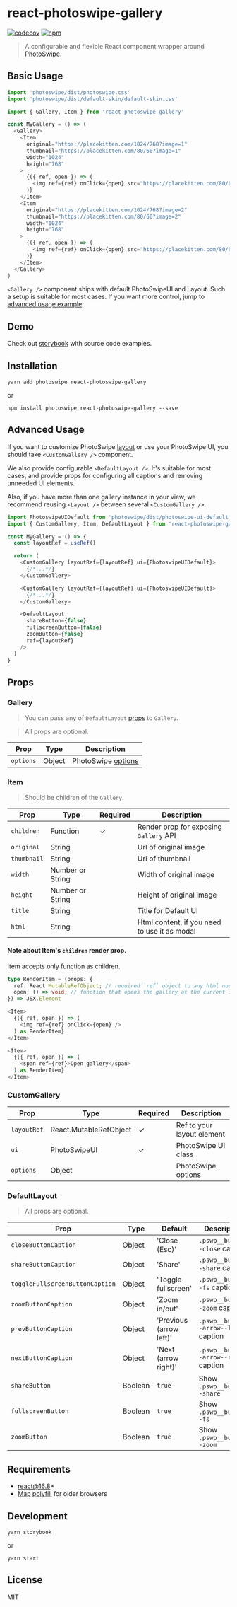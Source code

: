 # react-photoswipe-gallery

[![codecov](https://codecov.io/gh/dromru/react-photoswipe-gallery/branch/master/graph/badge.svg)](https://codecov.io/gh/dromru/react-photoswipe-gallery) [![npm](https://img.shields.io/npm/v/react-photoswipe-gallery.svg)](https://www.npmjs.com/package/react-photoswipe-gallery)

> A configurable and flexible React component wrapper around [PhotoSwipe](https://photoswipe.com/).

## Basic Usage

```javascript
import 'photoswipe/dist/photoswipe.css'
import 'photoswipe/dist/default-skin/default-skin.css'

import { Gallery, Item } from 'react-photoswipe-gallery'

const MyGallery = () => (
  <Gallery>
    <Item
      original="https://placekitten.com/1024/768?image=1"
      thumbnail="https://placekitten.com/80/60?image=1"
      width="1024"
      height="768"
    >
      {({ ref, open }) => (
        <img ref={ref} onClick={open} src="https://placekitten.com/80/60?image=1" />
      )}
    </Item>
    <Item
      original="https://placekitten.com/1024/768?image=2"
      thumbnail="https://placekitten.com/80/60?image=2"
      width="1024"
      height="768"
    >
      {({ ref, open }) => (
        <img ref={ref} onClick={open} src="https://placekitten.com/80/60?image=2" />
      )}
    </Item>
  </Gallery>
)
```

`<Gallery />` component ships with default PhotoSwipeUI and Layout. Such a setup is suitable for most cases. If you want more control, jump to [advanced usage example](#advanced-usage).

## Demo

Check out [storybook](https://dromru.github.io/react-photoswipe-gallery/) with source code examples.

## Installation

```shell
yarn add photoswipe react-photoswipe-gallery
```

or

```shell
npm install photoswipe react-photoswipe-gallery --save
```

## Advanced Usage

If you want to customize PhotoSwipe [layout](https://photoswipe.com/documentation/getting-started.html#init-add-pswp-to-dom) or use your PhotoSwipe UI, you should take `<CustomGallery />` component.

We also provide configurable `<DefaultLayout />`. It's suitable for most cases, and provide props for configuring all captions and removing unneeded UI elements.

Also, if you have more than one gallery instance in your view, we recommend reusing `<Layout />` between several `<CustomGallery />`.

```javascript
import PhotoswipeUIDefault from 'photoswipe/dist/photoswipe-ui-default'
import { CustomGallery, Item, DefaultLayout } from 'react-photoswipe-gallery'

const MyGallery = () => {
  const layoutRef = useRef()

  return (
    <CustomGallery layoutRef={layoutRef} ui={PhotoswipeUIDefault}>
      {/*...*/}
    </CustomGallery>

    <CustomGallery layoutRef={layoutRef} ui={PhotoswipeUIDefault}>
      {/*...*/}
    </CustomGallery>

    <DefaultLayout
      shareButton={false}
      fullscreenButton={false}
      zoomButton={false}
      ref={layoutRef}
    />
  )
}
```

## Props

### Gallery

> You can pass any of `DefaultLayout` [props](#default-layout-props) to `Gallery`.

> All props are optional.

<a name="gallery-props"></a>

| Prop | Type | Description |
| - | - | - |
| `options` | Object | PhotoSwipe [options](https://photoswipe.com/documentation/options.html) |

### Item

> Should be children of the `Gallery`.

<a name="item-props"></a>

| Prop | Type | Required | Description |
| - | - | - | - |
| `children` | Function | ✓ | Render prop for exposing `Gallery` API |
| `original` | String |  | Url of original image |
| `thumbnail` | String |  | Url of thumbnail |
| `width` | Number or String |  | Width of original image |
| `height` | Number or String |  | Height of original image |
| `title` | String |  | Title for Default UI |
| `html` | String |  | Html content, if you need to use it as modal |

#### Note about Item's `children` render prop.

Item accepts only function as children.

```typescript
type RenderItem = (props: {
  ref: React.MutableRefObject; // required `ref` object to any html node of item
  open: () => void; // function that opens the gallery at the current item's index
}) => JSX.Element

<Item>
  {({ ref, open }) => (
    <img ref={ref} onClick={open} />
  ) as RenderItem}
</Item>

<Item>
  {({ ref, open }) => (
    <span ref={ref}>Open gallery</span>
  ) as RenderItem}
</Item>
```

### CustomGallery

<a name="item-props"></a>

| Prop | Type | Required | Description |
| - | - | - | - |
| `layoutRef` | React.MutableRefObject<HTMLElement> | ✓ | Ref to your layout element |
| `ui` | PhotoSwipeUI | ✓ | PhotoSwipe UI class |
| `options` | Object | | PhotoSwipe [options](https://photoswipe.com/documentation/options.html) |

### DefaultLayout

> All props are optional.

<a name="default-layout-props"></a>

| Prop | Type | Default | Description |
| - | - | - | - |
| `closeButtonCaption` | Object | 'Close (Esc)' | `.pswp__button--close` caption |
| `shareButtonCaption` | Object | 'Share' | `.pswp__button--share` caption |
| `toggleFullscreenButtonCaption` | Object | 'Toggle fullscreen' | `.pswp__button--fs` caption |
| `zoomButtonCaption` | Object | 'Zoom in/out' | `.pswp__button--zoom` caption |
| `prevButtonCaption` | Object | 'Previous (arrow left)' | `.pswp__button--arrow--left` caption |
| `nextButtonCaption` | Object | 'Next (arrow right)' | `.pswp__button--arrow--right` caption |
| `shareButton` | Boolean | `true` | Show `.pswp__button--share` |
| `fullscreenButton` | Boolean | `true` | Show `.pswp__button--fs` |
| `zoomButton` | Boolean | `true` | Show `.pswp__button--zoom` |

## Requirements

* react@16.8+
* [Map](https://developer.mozilla.org/en-US/docs/Web/JavaScript/Reference/Global_Objects/Map) [polyfill](https://github.com/zloirock/core-js) for older browsers

## Development

```shell
yarn storybook
```
or
```shell
yarn start
```

## License

MIT

